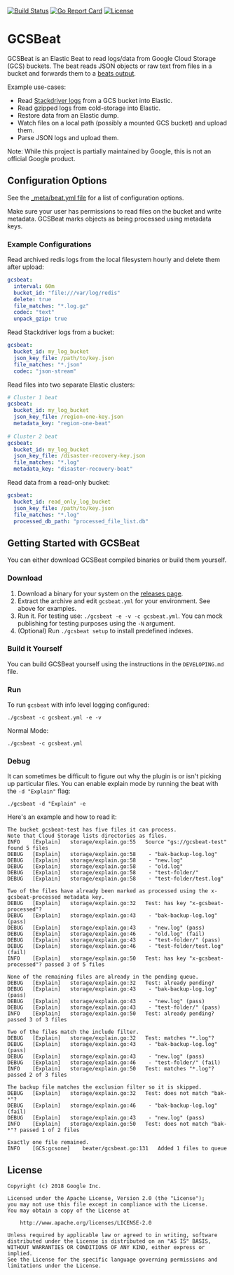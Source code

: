 [![Build Status](https://travis-ci.org/GoogleCloudPlatform/gcsbeat.svg?branch=master)](https://travis-ci.org/GoogleCloudPlatform/gcsbeat) [![Go Report Card](https://goreportcard.com/badge/github.com/GoogleCloudPlatform/gcsbeat)](https://goreportcard.com/report/github.com/GoogleCloudPlatform/gcsbeat) [![License](https://img.shields.io/badge/license-Apache%202.0-blue.svg)](https://opensource.org/licenses/Apache-2.0)



# GCSBeat

GCSBeat is an Elastic Beat to read logs/data from Google Cloud Storage (GCS) buckets.
The beat reads JSON objects or raw text from files in a bucket and forwards them to a [beats output](https://www.elastic.co/guide/en/beats/filebeat/current/configuring-output.html).

Example use-cases:

* Read [Stackdriver logs](https://cloud.google.com/stackdriver/) from a GCS bucket into Elastic.
* Read gzipped logs from cold-storage into Elastic.
* Restore data from an Elastic dump.
* Watch files on a local path (possibly a mounted GCS bucket) and upload them.
* Parse JSON logs and upload them.

Note: While this project is partially maintained by Google, this is not an official Google product.

## Configuration Options

See the [_meta/beat.yml file](./_meta/beat.yml) for a list of configuration options.

Make sure your user has permissions to read files on the bucket and write metadata.
GCSBeat marks objects as being processed using metadata keys.

### Example Configurations

Read archived redis logs from the local filesystem hourly and delete them after upload:

```yaml
gcsbeat:
  interval: 60m
  bucket_id: "file:///var/log/redis"
  delete: true
  file_matches: "*.log.gz"
  codec: "text"
  unpack_gzip: true
```

Read Stackdriver logs from a bucket:

```yaml
gcsbeat:
  bucket_id: my_log_bucket
  json_key_file: /path/to/key.json
  file_matches: "*.json"
  codec: "json-stream"
```

Read files into two separate Elastic clusters:

```yaml
# Cluster 1 beat
gcsbeat:
  bucket_id: my_log_bucket
  json_key_file: /region-one-key.json
  metadata_key: "region-one-beat"
  
# Cluster 2 beat
gcsbeat:
  bucket_id: my_log_bucket
  json_key_file: /disaster-recovery-key.json
  file_matches: "*.log"
  metadata_key: "disaster-recovery-beat"
```

Read data from a read-only bucket:

```yaml
gcsbeat:
  bucket_id: read_only_log_bucket
  json_key_file: /path/to/key.json
  file_matches: "*.log"
  processed_db_path: "processed_file_list.db"
```

## Getting Started with GCSBeat

You can either download GCSBeat compiled binaries or build them yourself.

### Download

1. Download a binary for your system on the [releases page](https://github.com/GoogleCloudPlatform/gcsbeat/releases).
2. Extract the archive and edit `gcsbeat.yml` for your environment. See above for examples.
3. Run it. For testing use: `./gcsbeat -e -v -c gcsbeat.yml`. 
   You can mock publishing for testing purposes using the `-N` argument.
4. (Optional) Run `./gcsbeat setup` to install predefined indexes. 

### Build it Yourself

You can build GCSBeat yourself using the instructions in the `DEVELOPING.md` file.

### Run

To run `gcsbeat` with info level logging configured:

```shell
./gcsbeat -c gcsbeat.yml -e -v
```

Normal Mode:

```shell
./gcsbeat -c gcsbeat.yml
```

### Debug

It can sometimes be difficult to figure out why the plugin is or isn't picking up particular files.
You can enable explain mode by running the beat with the `-d "Explain"` flag:

```shell
./gcsbeat -d "Explain" -e

```

Here's an example and how to read it:

```
The bucket gcsbeat-test has five files it can process.
Note that Cloud Storage lists directories as files.
INFO	[Explain]	storage/explain.go:55	Source "gs://gcsbeat-test" found 5 files
DEBUG	[Explain]	storage/explain.go:58	 - "bak-backup-log.log"
DEBUG	[Explain]	storage/explain.go:58	 - "new.log"
DEBUG	[Explain]	storage/explain.go:58	 - "old.log"
DEBUG	[Explain]	storage/explain.go:58	 - "test-folder/"
DEBUG	[Explain]	storage/explain.go:58	 - "test-folder/test.log"

Two of the files have already been marked as processed using the x-gcsbeat-processed metadata key.
DEBUG	[Explain]	storage/explain.go:32	Test: has key "x-gcsbeat-processed"?
DEBUG	[Explain]	storage/explain.go:43	 - "bak-backup-log.log" (pass)
DEBUG	[Explain]	storage/explain.go:43	 - "new.log" (pass)
DEBUG	[Explain]	storage/explain.go:46	 - "old.log" (fail)
DEBUG	[Explain]	storage/explain.go:43	 - "test-folder/" (pass)
DEBUG	[Explain]	storage/explain.go:46	 - "test-folder/test.log" (fail)
INFO	[Explain]	storage/explain.go:50	Test: has key "x-gcsbeat-processed"? passed 3 of 5 files

None of the remaining files are already in the pending queue.
DEBUG	[Explain]	storage/explain.go:32	Test: already pending?
DEBUG	[Explain]	storage/explain.go:43	 - "bak-backup-log.log" (pass)
DEBUG	[Explain]	storage/explain.go:43	 - "new.log" (pass)
DEBUG	[Explain]	storage/explain.go:43	 - "test-folder/" (pass)
INFO	[Explain]	storage/explain.go:50	Test: already pending? passed 3 of 3 files

Two of the files match the include filter.
DEBUG	[Explain]	storage/explain.go:32	Test: matches "*.log"?
DEBUG	[Explain]	storage/explain.go:43	 - "bak-backup-log.log" (pass)
DEBUG	[Explain]	storage/explain.go:43	 - "new.log" (pass)
DEBUG	[Explain]	storage/explain.go:46	 - "test-folder/" (fail)
INFO	[Explain]	storage/explain.go:50	Test: matches "*.log"? passed 2 of 3 files

The backup file matches the exclusion filter so it is skipped.
DEBUG	[Explain]	storage/explain.go:32	Test: does not match "bak-*"?
DEBUG	[Explain]	storage/explain.go:46	 - "bak-backup-log.log" (fail)
DEBUG	[Explain]	storage/explain.go:43	 - "new.log" (pass)
INFO	[Explain]	storage/explain.go:50	Test: does not match "bak-*"? passed 1 of 2 files

Exactly one file remained.
INFO	[GCS:gcsone]	beater/gcsbeat.go:131	Added 1 files to queue
```

## License

```
Copyright (c) 2018 Google Inc.

Licensed under the Apache License, Version 2.0 (the "License");
you may not use this file except in compliance with the License.
You may obtain a copy of the License at

    http://www.apache.org/licenses/LICENSE-2.0

Unless required by applicable law or agreed to in writing, software
distributed under the License is distributed on an "AS IS" BASIS,
WITHOUT WARRANTIES OR CONDITIONS OF ANY KIND, either express or implied.
See the License for the specific language governing permissions and
limitations under the License.
```
